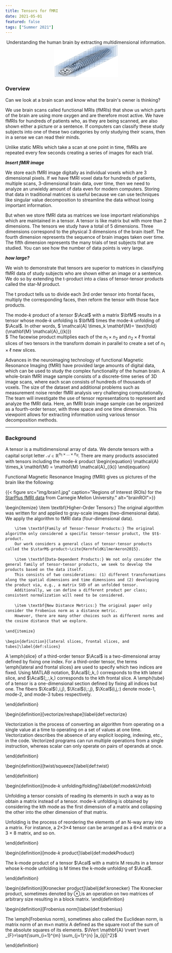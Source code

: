 ```yaml
---
title: Tensors for fMRI
date: 2021-05-01
featured: false
tags: ["Summer 2021"]
---
```


<p align="center">
Understanding the human brain by extracting multidimensional information.

 
<img width="200" height="100" src="img/tensor_neuroimaging_draft1.jpg">
</p>


<!--more-->

### Overview
Can we look at a brain scan and know what the brain's owner is thinking?

We use brain scans called functional MRIs (fMRIs) that show us which parts of the brain are using more oxygen and are therefore most active. We have fMRIs for hundreds of patients who, as they are being scanned, are also shown either a picture or a sentence. If computers can classify these study subjects into one of these two categories by only studying their scans, then in a sense we can read their minds.

Unlike static MRIs which take a scan at one point in time, fMRIs are repeated every few seconds creating a series of images for each trial. 

***Insert fMIR image***

We store each fMRI image digitally as individual voxels which are 3 dimensional pixels. If we have fMRI voxel data for hundreds of patients, multiple scans, 3-dimensional brain data, over time, then we need to analyze an unwieldy amount of data even for modern computers. Storing that data in traditional matrices is useful because we can use techniques like singular value decomposition to streamline the data without losing important information.

But when we store fMRI data as matrices we lose important relationships which are maintained in a tensor.  A tensor is like matrix but with more than 2 dimensions.  The tensors we study have a total of 5 dimensions.  Three dimensions correspond to the physical 3 dimensions of the brain itself.  The fourth dimension represents the sequence of brain images taken over time.  The fifth dimension represents the many trials of test subjects that are studied.  You can see how the number of data points is very large.  

***how large?***

We wish to demonstrate that tensors are superior to matrices in classifying fMRI data of study subjects who are shown either an image or a sentence.  We do so by extending the t-product into a class of tensor-tensor products called the star-M product.  

The t product tells us to divide each 3rd order tensor into frontal faces, multiply the corresponding faces, then reform the tensor with those face products.  

The mode-$k$ product of a tensor $\Acal$ with a matrix $\bfM$ results in a tensor whose mode-$k$ unfolding is $\bfM$ times the mode-$k$ unfolding of $\Acal$. In other words, 
    $
    \mathcal{A] \times_k \mathbf{M}= \text{fold}(\mathbf{M} \mathcal{A}_{(k)})  
    $
The facewise product multiplies each of the $n_1\times n_2$ and $n_2\times \ell$ frontal slices of two tensors in the transform domain in parallel to create a set of $n_1\times\ell$ new slices.



Advances in the neuroimaging technology of functional Magnetic Resonance Imaging (fMRI) have provided large amounts of digital data, which can be used to study the complex functionality of the human brain. A whole-brain fMRI image sample consists of a discrete-time series of 3D image scans, where each scan consists of hundreds of thousands of voxels. The size of the dataset and additional problems such as measurement noise render fMRI analysis very challenging computationally. The team will investigate the use of tensor representations to represent and analyze the fMRI data. Here, an fMRI brain image sample can be organized as a fourth-order tensor, with three space and one time dimension. This viewpoint allows for extracting information using various tensor decomposition methods.

---
### Background

A tensor is a multidimensional array of data. We denote tensors with a capital script letter $\mathcal{A} \in \mathbb{R}^{n_1\times \dots \times n_d}$.
There are many products associated with tensors including the mode-$k$ product
\begin{equation}
\mathcal{A} \times_k \mathbf{M} = \mathbf{M} \mathcal{A}_{(k)}
\end{equation}

Functional Magnetic Resonance Imaging (fMRI) gives us pictures of the brain like the following:


{{< figure src="img/brain1.jpg" caption="Regions of Interest (ROIs) for the [StarPlus fMRI data](http://www.cs.cmu.edu/afs/cs.cmu.edu/project/theo-81/www/) from Carnegie Mellon University." alt="brainROI">}}

\begin{itemize}
        \item \textbf{Higher-Order Tensors:} The original algorithm was written for and applied to gray-scale images (two-dimensional data).  
        We apply the algorithm to fMRI data (four-dimensional data).  
        
        \item \textbf{Family of Tensor-Tensor Products:} The original algorithm only considered a specific tensor-tensor product, the $t$-product.  
        Our work considers a general class of tensor-tensor products called the $\starM$-product~\cite{KernfeldKilmerAeron2015}.  
        
        \item \textbf{Data-Dependent Products:} We not only consider the general family of tensor-tensor products, we seek to develop the products based on the data itself.  
        This consists of two considerations: (1) different transformations along the spatial dimensions and time dimensions and (2) developing the product via, e.g., a matrix SVD of an unfolded tensor. 
        Additionally, we can define a different product per class; consistent normalization will need to be considered. 
        
        \item \textbf{New Distance Metrics:} The original paper only consider the Frobenius norm as a distance metric.  
        However, there are many other choices such as different norms and the cosine distance that we explore. 

    \end{itemize}
    
    \begin{definition}[lateral slices, frontal slices, and tubes]\label{def:slices}

A \emph{slice} of a third-order tensor $\Acal$ is a two-dimensional array defined by fixing one index. For a third-order tensor, the terms \emph{lateral and frontal slices} are used to specify which two indices are fixed. Using MATLAB notation, $\Acal$(;,k,:) corresponds to the kth lateral slice, and $\Acal$(;,:,k,) corresponds to the kth frontal slice.  A \emph{tube} of a tensor is a one-dimensional section defined by fixing all indices but one.  The fibers $\Xcal$(:,i,j), $\Xcal$(i,:,j), $\Xcal$(i,j,:) denote mode-1, mode-2, and mode-3 tubes respectively.  

\end{definition}

\begin{definition}[vectorize/reshape]\label{def:vectorize}

Vectorization is the process of converting an algorithm from operating on a single value at a time to operating on a set of values at one time. 
Vectorization describes the absence of any explicit looping, indexing, etc., in the code.
Vectorized programs can run multiple operations from a single instruction, whereas scalar can only operate on pairs of operands at once.

\end{definition}

\begin{definition}[twist/squeeze]\label{def:twist}

\end{definition}


\begin{definition}[mode-$k$ unfolding/folding]\label{def:modekUnfold}

Unfolding a tensor consists of reading its elements in such a way as to obtain a matrix instead of a tensor. mode-k unfolding is obtained by considering the kth mode as the first dimension of a matrix and collapsing the other into the other dimension of that matrix. 

Unfolding is the process of reordering the elements of an N-way array into a matrix. For instance, a 2×3×4 tensor can be arranged as a 6×4 matrix or a 3 × 8 matrix, and so on. 

\end{definition}


\begin{definition}[mode-$k$ product]\label{def:modekProduct}

The k-mode product of a tensor $\Acal$ with a matrix M results in a tensor whose k-mode unfolding is M times the k-mode unfolding of $\Acal$. 

\end{definition}

\begin{definition}[Kronecker product]\label{def:kronecker}
 The Kronecker product, sometimes denoted by $\otimes$,is an operation on two matrices of arbitrary size resulting in a block matrix. 
\end{definition}

\begin{definition}[Frobenius norm]\label{def:frobenius}

The \emph{Frobenius norm}, sometimes also called the Euclidean norm, is matrix norm of an m×n matrix A defined as the square root of the sum of the absolute squares of its elements. $\lVert \mathbf{A}  \rvert \rvert _{F}=\sqrt{\sum_{i=1}^{m} \sum_{j=1}^{n} |a_{ij}|^2}$

\end{definition}


